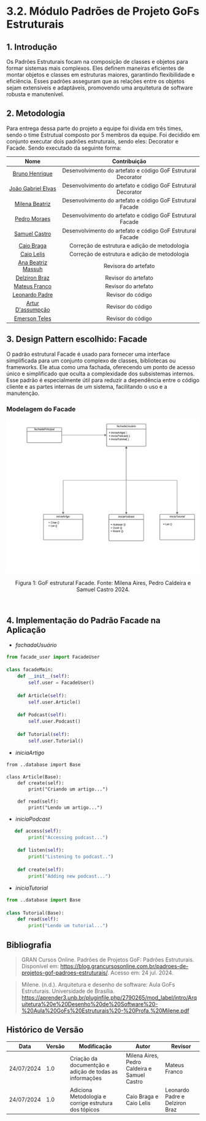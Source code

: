 # 3.2. Módulo Padrões de Projeto GoFs Estruturais

## 1. Introdução

Os Padrões Estruturais focam na composição de classes e objetos para formar sistemas mais complexos. Eles definem maneiras eficientes de montar objetos e classes em estruturas maiores, garantindo flexibilidade e eficiência. Esses padrões asseguram que as relações entre os objetos sejam extensíveis e adaptáveis, promovendo uma arquitetura de software robusta e manutenível.

## 2. Metodologia

Para entrega dessa parte do projeto a equipe foi divida em três times, sendo o time Estrutual composto por 5 membros da equipe. Foi decidido em conjunto executar dois padrões estruturais, sendo eles: Decorator e Facade. Sendo executado da seguinte forma:


| Nome | Contribuição |
|:----:|:------------:|
|[Bruno Henrique](https://github.com/BrunoHenrique00) | Desenvolvimento do artefato e código GoF Estrutural Decorator |
|[João Gabriel Elvas](https://github.com/JoaoGElvas) | Desenvolvimento do artefato e código GoF Estrutural Decorator |
|[Milena Beatriz](https://github.com/milenaaires) | Desenvolvimento do artefato e código GoF Estrutural Facade | 
|[Pedro Moraes](https://github.com/PedroMoraes39) | Desenvolvimento do artefato e código GoF Estrutural Facade |
|[Samuel Castro](https://github.com/SamuelCastro7) | Desenvolvimento do artefato e código GoF Estrutural Facade |
|[Caio Braga](https://github.com/caioalvesbraga) | Correção de estrutura e adição de metodologia |
|[Caio Lelis](https://github.com/caio-lelis) | Correção de estrutura e adição de metodologia | 
|[Ana Beatriz Massuh](https://github.com/AnaBeatrizMassuh) | Revisora do artefato |
|[Delziron Braz](https://github.com/DelzironBraz) | Revisor do artefato |
|[Mateus Franco](https://github.com/Mateusvff)| Revisor do artefato | 
|[Leonardo Padre](https://github.com/) | Revisor do código |
|[Artur D'assumpção](https://github.com/ArtAssLou)  | Revisor do código |
|[Emerson Teles](https://github.com/EmersonTeles) | Revisor do código |



## 3. Design Pattern escolhido: Facade

O padrão estrutural Facade é usado para fornecer uma interface simplificada para um conjunto complexo de classes, bibliotecas ou frameworks. Ele atua como uma fachada, oferecendo um ponto de acesso único e simplificado que oculta a complexidade dos subsistemas internos. Esse padrão é especialmente útil para reduzir a dependência entre o código cliente e as partes internas de um sistema, facilitando o uso e a manutenção.

### Modelagem do Facade

![Diagrama Facade](../images/diagrama_padraoestrutural_facade.png)

<p align='center'>Figura 1: GoF estrutural Facade. Fonte: Milena Aires, Pedro Caldeira e Samuel Castro 2024.</p>
<br>

## 4. Implementação do Padrão Facade na Aplicação 

- _fachadaUsuário_

```py
from facade_user import FacadeUser

class facadeMain:
    def __init__(self):
        self.user = FacadeUser()

    def Article(self):
        self.user.Article()

    def Podcast(self):
        self.user.Podcast()

    def Tutorial(self):
        self.user.Tutorial()
```

- _iniciaArtigo_

```pY
from ..database import Base

class Article(Base):
    def create(self):
        print("Criando um artigo...")

    def read(self):
        print("Lendo um artigo...")
```

- _iniciaPodcast_

```py
   def access(self):
        print("Accessing podcast...")

    def listen(self):
        print("Listening to podcast..")

    def create(self):
        print("Adding new podcast...")
```

- _iniciaTutorial_

```py
from ..database import Base

class Tutorial(Base):
    def read(self):
        print("Lendo um tutorial...")
```

## Bibliografia

> GRAN Cursos Online. Padrões de Projetos GoF: Padrões Estruturais. Disponível em: https://blog.grancursosonline.com.br/padroes-de-projetos-gof-padroes-estruturais/. Acesso em: 24 jul. 2024.

> Milene. (n.d.). Arquitetura e desenho de software: Aula GoFs Estruturais. Universidade de Brasília. https://aprender3.unb.br/pluginfile.php/2790265/mod_label/intro/Arquitetura%20e%20Desenho%20de%20Software%20-%20Aula%20GoFs%20Estruturais%20-%20Profa.%20Milene.pdf

## Histórico de Versão

| Data       | Versão | Modificação                                             | Autor                                        | Revisor        |
| ---------- | ------ | ------------------------------------------------------- | -------------------------------------------- | -------------- |
| 24/07/2024 | 1.0    | Criação da documentção e adição de todas as informações | Milena Aires, Pedro Caldeira e Samuel Castro | Mateus Franco |
| 24/07/2024 | 1.0    | Adiciona Metodologia e corrige estrutura dos tópicos | Caio Braga e Caio Lelis | Leonardo Padre e Delziron Braz|

